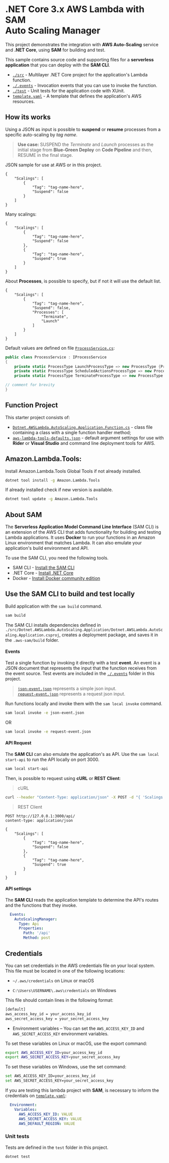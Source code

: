# .NET Core 3.x AWS Lambda with SAM <br> Auto Scaling Manager

This project demonstrates the integration with **AWS Auto-Scaling** service and **.NET Core**, using **SAM** for building and test.

This sample contains source code and supporting files for a **serverless application** that you can deploy with the **SAM CLI**. 

- [`./src`](./src) - Multilayer .NET Core project for the application's Lambda function.
- [`./.events`](./.events) - Invocation events that you can use to invoke the function.
- [`./test`](./test) - Unit tests for the application code with XUnit. 
- [`template.yaml`](./template.yaml) - A template that defines the application's AWS resources.

## How its works

Using a JSON as input is possible to **suspend** or **resume** processes from a specific auto-scaling by _tag name_.

> **Use case:** SUSPEND the _Terminate_ and _Launch_ processes as the initial stage from **Blue-Green Deploy** on **Code Pipeline** and then, RESUME in the final stage.

JSON sample for use at AWS or in this project.

```json5
{
    "Scalings": [
        {
            "Tag": "tag-name-here",
            "Suspend": false
        }
    ]
}
```

Many scalings:

```json5
{
    "Scalings": [
        {
            "Tag": "tag-name-here",
            "Suspend": false
        },
        {
            "Tag": "tag-name-here",
            "Suspend": true
        }
    ]
}
```

About **Processes**, is possible to specify, but if not it will use the default list.

```json5
{
    "Scalings": [
        {
            "Tag": "tag-name-here",
            "Suspend": false,
            "Processes": [
                "Terminate",
                "Launch"
            ]
        }
    ]
}
```

Default values are defined on file [`ProcessService.cs`](./src/Dotnet.AWSLambda.AutoScaling.Services/Processes/ProcessService.cs):

```c#
public class ProcessService : IProcessService
{
    private static ProcessType LaunchProcessType => new ProcessType {ProcessName = "Launch"};
    private static ProcessType ScheduledActionsProcessType => new ProcessType {ProcessName = "ScheduledActions"};
    private static ProcessType TerminateProcessType => new ProcessType {ProcessName = "Terminate"};

// comment for brevity
}
```

## Function Project

This starter project consists of:
* [`Dotnet.AWSLambda.AutoScaling.Application.Function.cs`](./src/Dotnet.AWSLambda.AutoScaling.Application/Function.cs) - class file containing a class with a single function handler method;
* [`aws-lambda-tools-defaults.json`](./aws-lambda-tools-defaults.json) - default argument settings for use with **Rider** or **Visual Studio** and command line deployment tools for AWS.

## Amazon.Lambda.Tools:

Install Amazon.Lambda.Tools Global Tools if not already installed.

```bash
dotnet tool install -g Amazon.Lambda.Tools
```

If already installed check if new version is available.

```bash
dotnet tool update -g Amazon.Lambda.Tools
```

## About SAM

The **Serverless Application Model Command Line Interface** (SAM CLI) is an extension of the AWS CLI that adds functionality for building and testing Lambda applications. It uses **Docker** to run your functions in an Amazon Linux environment that matches Lambda. It can also emulate your application's build environment and API.

To use the SAM CLI, you need the following tools.

* SAM CLI - [Install the SAM CLI](https://docs.aws.amazon.com/serverless-application-model/latest/developerguide/serverless-sam-cli-install.html)
* .NET Core - [Install .NET Core](https://www.microsoft.com/net/download)
* Docker - [Install Docker community edition](https://hub.docker.com/search/?type=edition&offering=community)

## Use the SAM CLI to build and test locally

Build application with the `sam build` command.

```bash
sam build
```

The SAM CLI installs dependencies defined in `./src/Dotnet.AWSLambda.AutoScaling.Application/Dotnet.AWSLambda.AutoScaling.Application.csproj`, creates a deployment package, and saves it in the `.aws-sam/build` folder.

#### Events

Test a single function by invoking it directly with a test **event**. An event is a JSON document that represents the input that the function receives from the event source. Test events are included in the [`./.events`](./.events) folder in this project.

> [`json-event.json`](./.events/json-event.json) represents a simple json input.    
> [`request-event.json`](./.events/request-event.json) represents a request json input.

Run functions locally and invoke them with the `sam local invoke` command.

```bash
sam local invoke -e json-event.json
```
OR

```bash
sam local invoke -e request-event.json
```

#### API Request

The **SAM CLI** can also emulate the application's as API. Use the `sam local start-api` to run the API locally on port 3000.

```bash
sam local start-api
```

Then, is possible to request using **cURL** or **REST Client**:

> cURL

```bash
curl --header "Content-Type: application/json" -X POST -d "{ 'Scalings': [ { 'Tag': 'your-tag-name-here', 'Suspend': false }, { 'Tag': 'your-tag-name-h', 'Suspend': true } ] }" http://127.0.0.1:3000/api
```
> REST Client

```http request
POST http://127.0.0.1:3000/api/
content-type: application/json

{
    "Scalings": [
        {
            "Tag": "tag-name-here",
            "Suspend": false
        },
        {
            "Tag": "tag-name-here",
            "Suspend": true
        }
    ]
}
```

#### API settings

The **SAM CLI** reads the application template to determine the API's routes and the functions that they invoke.

```yaml
  Events:
    AutoScalingManager:
      Type: Api
      Properties:
        Path: '/api'
        Method: post
```

## Credentials 

You can set credentials in the AWS credentials file on your local system. This file must be located in one of the following locations:

* `~/.aws/credentials` on Linux or macOS

* `C:\Users\USERNAME\.aws\credentials` on Windows

This file should contain lines in the following format:

```bash
[default]
aws_access_key_id = your_access_key_id
aws_secret_access_key = your_secret_access_key
```

* Environment variables – You can set the `AWS_ACCESS_KEY_ID` and `AWS_SECRET_ACCESS_KEY` environment variables.

To set these variables on Linux or macOS, use the export command: 

```bash
export AWS_ACCESS_KEY_ID=your_access_key_id
export AWS_SECRET_ACCESS_KEY=your_secret_access_key
```

To set these variables on Windows, use the set command: 

```bash
set AWS_ACCESS_KEY_ID=your_access_key_id
set AWS_SECRET_ACCESS_KEY=your_secret_access_key
```

If you are testing this lambda project with **SAM**, is necessary to inform the credentials on [`template.yaml`](./template.yaml):

```yaml
  Environment:
    Variables:
      AWS_ACCESS_KEY_ID: VALUE
      AWS_SECRET_ACCESS_KEY: VALUE
      AWS_DEFAULT_REGION: VALUE
```

### Unit tests

Tests are defined in the `test` folder in this project.

```bash
dotnet test
```
